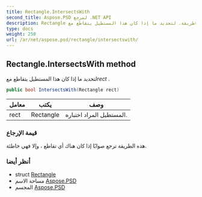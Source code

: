 ```yaml
---
title: Rectangle.IntersectsWith
second_title: Aspose.PSD لمرجع .NET API
description: Rectangle طريقة. لتحديد ما إذا كان هذا المستطيل يتقاطع معrect .
type: docs
weight: 250
url: /ar/net/aspose.psd/rectangle/intersectswith/
---
```

## Rectangle.IntersectsWith method

لتحديد ما إذا كان هذا المستطيل يتقاطع مع*rect* .

```csharp
public bool IntersectsWith(Rectangle rect)
```

| معامل | يكتب | وصف |
| --- | --- | --- |
| rect | Rectangle | المستطيل المراد اختباره. |

### قيمة الإرجاع

هذه الطريقة ترجع صوابًا إذا كان هناك أي تقاطع ، وإلا فهي خاطئة.

### أنظر أيضا

* struct [Rectangle](../)
* مساحة الاسم [Aspose.PSD](../../rectangle/)
* المجسم [Aspose.PSD](../../../)



